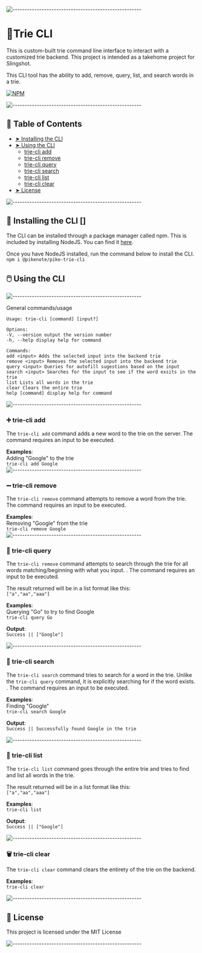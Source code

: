 ![-----------------------------------------------------](https://user-images.githubusercontent.com/56088716/103312593-8a37ff80-49eb-11eb-91d3-75488e21a0a9.png)
# 🌲Trie CLI
This is custom-built trie command line interface to interact with a customized trie backend. This project is intended as a takehome project for Slingshot.

This CLI tool has the ability to add, remove, query, list, and search words in a trie.

[![NPM](https://nodei.co/npm/@pikenote/pike-trie-cli.png)](https://nodei.co/npm/@pikenote/pike-trie-cli/)

![-----------------------------------------------------](https://user-images.githubusercontent.com/56088716/103312593-8a37ff80-49eb-11eb-91d3-75488e21a0a9.png) 

## 📖 Table of Contents
* [➤ Installing the CLI](#-installing-the-cli-)
* [➤ Using the CLI](#%EF%B8%8F-using-the-cli)
	* [trie-cli add](#-trie-cli-add)
	* [trie-cli remove](#-trie-cli-remove)
	* [trie-cli query](#-trie-cli-query)
	* [trie-cli search](#-trie-cli-search)
	* [trie-cli list](#-trie-cli-list)
	* [trie-cli clear](#%EF%B8%8F-trie-cli-clear)
* [➤ License](#-license)

![-----------------------------------------------------](https://user-images.githubusercontent.com/56088716/103312593-8a37ff80-49eb-11eb-91d3-75488e21a0a9.png)

## 🔽 Installing the CLI []
The CLI can be installed through a package manager called npm. This is included by installing NodeJS. You can find it [here](https://nodejs.org/en/).

Once you have NodeJS installed, run the command below to install the CLI.
`npm i @pikenote/pike-trie-cli`

## 🖱️ Using the CLI
![-----------------------------------------------------](https://user-images.githubusercontent.com/56088716/103312593-8a37ff80-49eb-11eb-91d3-75488e21a0a9.png)

General commands/usage 
```
Usage: trie-cli [command] [input?]

Options:
-V, --version output the version number
-h, --help display help for command

Commands:
add <input> Adds the selected input into the backend trie
remove <input> Removes the selected input into the backend trie
query <input> Queries for autofill sugestions based on the input
search <input> Searches for the input to see if the word exsits in the trie
list Lists all words in the trie
clear Clears the entire trie
help [command] display help for command
```
![-----------------------------------------------------](https://user-images.githubusercontent.com/56088716/103312593-8a37ff80-49eb-11eb-91d3-75488e21a0a9.png)
### ➕ trie-cli add
The `trie-cli add` command adds a new word to the trie on the server. The command requires an input to be executed.  
  
**Examples**:  
Adding "Google" to the trie  
`trie-cli add Google`  
  ![-----------------------------------------------------](https://user-images.githubusercontent.com/56088716/103312593-8a37ff80-49eb-11eb-91d3-75488e21a0a9.png)

### ➖ trie-cli remove
The `trie-cli remove` command attempts to remove a word from the trie. The command requires an input to be executed.
  
**Examples**:   
Removing "Google" from the trie   
`trie-cli remove Google`  
![-----------------------------------------------------](https://user-images.githubusercontent.com/56088716/103312593-8a37ff80-49eb-11eb-91d3-75488e21a0a9.png)

### 🔎 trie-cli query
The `trie-cli remove` command attempts to search through the trie for all words matching/beginning with what you input. . The command requires an input to be executed.
  
The result returned will be in a list format like this:  
`["a","aa","aaa"]`  
  
**Examples**:  
Querying "Go" to try to find Google  
`trie-cli query Go`  
  
**Output**:  
`Success || ["Google"]`  

  ![-----------------------------------------------------](https://user-images.githubusercontent.com/56088716/103312593-8a37ff80-49eb-11eb-91d3-75488e21a0a9.png)

### 🔎 trie-cli search
The `trie-cli search` command tries to search for a word in the trie. Unlike the `trie-cli query` command, it is explicitly searching for if the word exists. . The command requires an input to be executed.

**Examples**:  
Finding "Google"  
`trie-cli search Google`  
   
**Output**:  
`Success || Successfully found Google in the trie`  

![-----------------------------------------------------](https://user-images.githubusercontent.com/56088716/103312593-8a37ff80-49eb-11eb-91d3-75488e21a0a9.png)

### 📜 trie-cli list
The `trie-cli list` command goes through the entire trie and tries to find and list all words in the trie.

The result returned will be in a list format like this:  
`["a","aa","aaa"]`  

**Examples**:   
`trie-cli list`  
  
**Output**:  
`Success || ["Google"]`  

![-----------------------------------------------------](https://user-images.githubusercontent.com/56088716/103312593-8a37ff80-49eb-11eb-91d3-75488e21a0a9.png)

### 🗑️ trie-cli clear
The `trie-cli clear` command clears the entirety of the trie on the backend.
  
**Examples**:  
`trie-cli clear`

![-----------------------------------------------------](https://user-images.githubusercontent.com/56088716/103312593-8a37ff80-49eb-11eb-91d3-75488e21a0a9.png)

## 📜 License
This project is licensed under the MIT License

![-----------------------------------------------------](https://user-images.githubusercontent.com/56088716/103312593-8a37ff80-49eb-11eb-91d3-75488e21a0a9.png)

